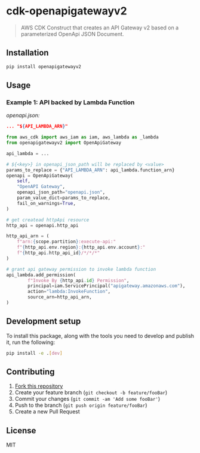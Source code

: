 # cdk-openapigatewayv2
> AWS CDK Construct that creates an API Gateway v2 based on a parameterized OpenApi JSON Document.

## Installation

```sh
pip install openapigatewayv2
```

## Usage

### Example 1: API backed by Lambda Function

*openapi.json:*
```json
... "${API_LAMBDA_ARN}"
```

```python
from aws_cdk import aws_iam as iam, aws_lambda as _lambda
from openapigatewayv2 import OpenApiGateway

api_lambda = ...

# ${<key>} in openapi_json_path will be replaced by <value>
params_to_replace = {"API_LAMBDA_ARN": api_lambda.function_arn}
openapi = OpenApiGateway(
    self,
    "OpenAPI Gateway",
    openapi_json_path="openapi.json",
    param_value_dict=params_to_replace,
    fail_on_warnings=True,
)

# get createad httpApi resource
http_api = openapi.http_api

http_api_arn = (
    f"arn:{scope.partition}:execute-api:"
    f"{http_api.env.region}:{http_api.env.account}:"
    f"{http_api.http_api_id}/*/*/*"
)

# grant api gateway permission to invoke lambda function
api_lambda.add_permission(
        f"Invoke By {http_api.id} Permission",
        principal=iam.ServicePrincipal("apigateway.amazonaws.com"),
        action="lambda:InvokeFunction",
        source_arn=http_api_arn,
)
```

## Development setup

To install this package, along with the tools you need to develop and publish
it, run the following:

```sh
pip install -e .[dev]
```

## Contributing

1. [Fork this repository](https://github.com/suud/openapigatewayv2/fork)
2. Create your feature branch (`git checkout -b feature/fooBar`)
3. Commit your changes (`git commit -am 'Add some fooBar'`)
4. Push to the branch (`git push origin feature/fooBar`)
5. Create a new Pull Request

## License

MIT
